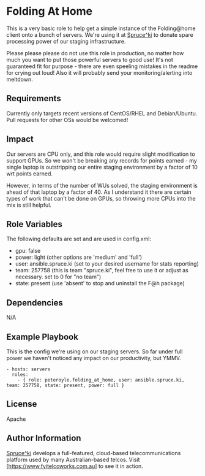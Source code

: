 Folding At Home
===============

This is a very basic role to help get a simple instance of the Folding@home
client onto a bunch of servers. We're using it at [Spruce^ki](https://spruce.ki)
to donate spare processing power of our staging infrastructure.

Please please please do not use this role in production, no matter how much you
want to put those powerful servers to good use! It's not guaranteed fit for
purpose - there are even speeling mistakes in the readme for crying out loud!
Also it will probably send your monitoring/alerting into meltdown.

Requirements
------------

Currently only targets recent versions of CentOS/RHEL and Debian/Ubuntu. Pull
requests for other OSs would be welcomed!

Impact
------

Our servers are CPU only, and this role would require slight modification to
support GPUs. So we won't be breaking any records for points earned - my single
laptop is outstripping our entire staging environment by a factor of 10 wrt
points earned.

However, in terms of the number of WUs solved, the staging environment is ahead
of that laptop by a factor of 40. As I understand it there are certain types of
work that can't be done on GPUs, so throwing more CPUs into the mix is still
helpful.

Role Variables
--------------

The following defaults are set and are used in config.xml:

* gpu: false
* power: light (other options are 'medium' and 'full')
* user: ansible.spruce.ki (set to your desired username for stats reporting)
* team: 257758 (this is team "spruce.ki", feel free to use it or adjust as necessary. set to 0 for "no team")
* state: present (use 'absent' to stop and uninstall the F@h package)

Dependencies
------------

N/A

Example Playbook
----------------

This is the config we're using on our staging servers. So far under full power
we haven't noticed any impact on our productivity, but YMMV.

    - hosts: servers
      roles:
        - { role: peteroyle.folding_at_home, user: ansible.spruce.ki, team: 257758, state: present, power: full }

License
-------

Apache

Author Information
------------------

[Spruce^ki](https://spruce.ki) develops a full-featured, cloud-based
telecommunications platform used by many Australian-based telcos. Visit
[https://www.fyitelcoworks.com.au] to see it in action.
